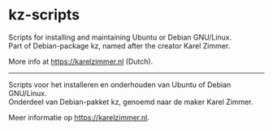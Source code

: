 # kz-scripts
Scripts for installing and maintaining Ubuntu or Debian GNU/Linux.\
Part of Debian-package kz, named after the creator Karel Zimmer.

More info at https://karelzimmer.nl (Dutch).

---
Scripts voor het installeren en onderhouden van Ubuntu of Debian GNU/Linux.\
Onderdeel van Debian-pakket kz, genoemd naar de maker Karel Zimmer.

Meer informatie op https://karelzimmer.nl.
